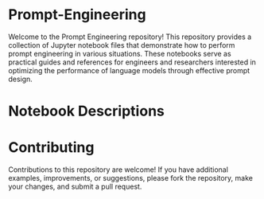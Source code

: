 # Prompt-Engineering

Welcome to the Prompt Engineering repository! This repository provides a collection of Jupyter notebook files that demonstrate how to perform prompt engineering in various situations. These notebooks serve as practical guides and references for engineers and researchers interested in optimizing the performance of language models through effective prompt design.

# Notebook Descriptions


# Contributing

Contributions to this repository are welcome! If you have additional examples, improvements, or suggestions, please fork the repository, make your changes, and submit a pull request.
